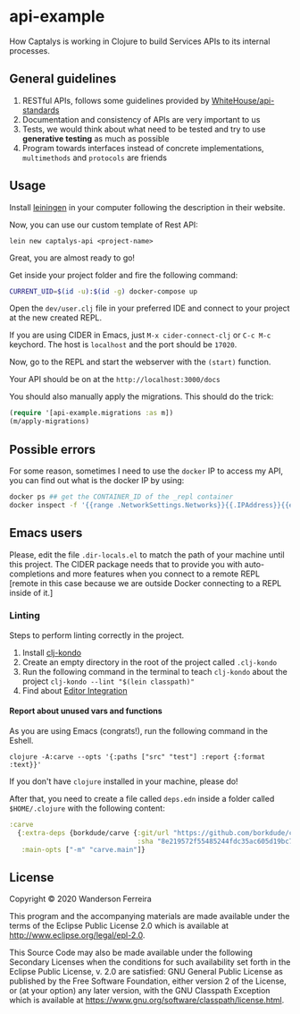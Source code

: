 # api-example

How Captalys is working in Clojure to build Services APIs to its internal processes.


## General guidelines

1. RESTful APIs, follows some guidelines provided by [WhiteHouse/api-standards](https://github.com/WhiteHouse/api-standards)
2. Documentation and consistency of APIs are very important to us
3. Tests, we would think about what need to be tested and try to use **generative testing** as much as possible
4. Program towards interfaces instead of concrete implementations, `multimethods` and `protocols` are friends

## Usage

Install [leiningen](https://leiningen.org/) in your computer following
the description in their website.

Now, you can use our custom template of Rest API:

`lein new captalys-api <project-name>`

Great, you are almost ready to go!

Get inside your project folder and fire the following command:

```bash
CURRENT_UID=$(id -u):$(id -g) docker-compose up
```

Open the `dev/user.clj` file in your preferred IDE and connect to your
project at the new created REPL.

If you are using CIDER in Emacs, just `M-x cider-connect-clj` or `C-c
M-c` keychord. The host is `localhost` and the port should be `17020`.

Now, go to the REPL and start the webserver with the `(start)`
function.

Your API should be on at the `http://localhost:3000/docs`

You should also manually apply the migrations. This should do the trick:

```clj
(require '[api-example.migrations :as m])
(m/apply-migrations)
```

## Possible errors

For some reason, sometimes I need to use the `docker` IP to access my
API, you can find out what is the docker IP by using:

```bash
docker ps ## get the CONTAINER_ID of the _repl container
docker inspect -f '{{range .NetworkSettings.Networks}}{{.IPAddress}}{{end}}' <CONTAINER_ID>
```


## Emacs users

Please, edit the file `.dir-locals.el` to match the path of
your machine until this project. The CIDER package needs
that to provide you with auto-completions and more features
when you connect to a remote REPL [remote in this case
because we are outside Docker connecting to a REPL inside of
it.]


### Linting

Steps to perform linting correctly in the project.

1. Install [clj-kondo](https://github.com/borkdude/clj-kondo)
2. Create an empty directory in the root of the project called `.clj-kondo`
3. Run the following command in the terminal to teach `clj-kondo` about the project `clj-kondo --lint "$(lein classpath)"`
4. Find about [Editor Integration](https://github.com/borkdude/clj-kondo/blob/master/doc/editor-integration.md)


#### Report about unused vars and functions

As you are using Emacs (congrats!), run the following command in the Eshell.

`clojure -A:carve --opts '{:paths ["src" "test"] :report {:format :text}}'`

If you don't have `clojure` installed in your machine, please do!

After that, you need to create a file called `deps.edn`
inside a folder called `$HOME/.clojure` with the following content:

```clojure
:carve
  {:extra-deps {borkdude/carve {:git/url "https://github.com/borkdude/carve"
                                :sha "8e219572f55485244fdc35ac605d19bc74e9be0e"}}
   :main-opts ["-m" "carve.main"]}
```

## License

Copyright © 2020 Wanderson Ferreira

This program and the accompanying materials are made available under the
terms of the Eclipse Public License 2.0 which is available at
http://www.eclipse.org/legal/epl-2.0.

This Source Code may also be made available under the following Secondary
Licenses when the conditions for such availability set forth in the Eclipse
Public License, v. 2.0 are satisfied: GNU General Public License as published by
the Free Software Foundation, either version 2 of the License, or (at your
option) any later version, with the GNU Classpath Exception which is available
at https://www.gnu.org/software/classpath/license.html.
